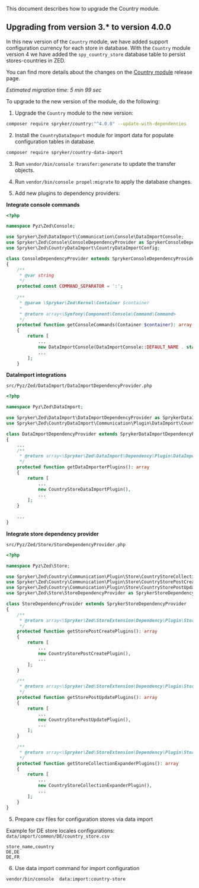 This document describes how to upgrade the Country module.

## Upgrading from version 3.* to version 4.0.0

In this new version of the `Country` module, we have added support configuration currency for each store in database.
With the `Country` module version 4 we have added the `spy_country_store` database table to persist stores-countries in ZED.

You can find more details about the changes on the [Country module](https://github.com/spryker/country/releases) release page.

*Estimated migration time: 5 min 99 sec*

To upgrade to the new version of the module, do the following:

1. Upgrade the `Country` module to the new version:

```bash
composer require spryker/country:"^4.0.0" --update-with-dependencies
```

2. Install the `CountryDataImport` module for import data for populate configuration tables in database.

```bash
composer require spryker/country-data-import
```
3. Run `vendor/bin/console transfer:generate` to update the transfer objects.

4. Run `vendor/bin/console propel:migrate` to apply the database changes.

5. Add new plugins to dependency providers:

**Integrate console commands**


```php
<?php

namespace Pyz\Zed\Console;

use Spryker\Zed\DataImport\Communication\Console\DataImportConsole;
use Spryker\Zed\Console\ConsoleDependencyProvider as SprykerConsoleDependencyProvider;
use Spryker\Zed\CountryDataImport\CountryDataImportConfig; 

class ConsoleDependencyProvider extends SprykerConsoleDependencyProvider 
{
    /**
     * @var string
     */
    protected const COMMAND_SEPARATOR = ':';
    
    /**
     * @param \Spryker\Zed\Kernel\Container $container
     *
     * @return array<\Symfony\Component\Console\Command\Command>
     */
    protected function getConsoleCommands(Container $container): array
    {
        return [
            ...
            new DataImportConsole(DataImportConsole::DEFAULT_NAME . static::COMMAND_SEPARATOR . CountryDataImportConfig::IMPORT_TYPE_COUNTRY_STORE),
            ...        
        ];
    }
```

**DataImport integrations**

`src/Pyz/Zed/DataImport/DataImportDependencyProvider.php`


```php
<?php

namespace Pyz\Zed\DataImport;

use Spryker\Zed\DataImport\DataImportDependencyProvider as SprykerDataImportDependencyProvider;
use Spryker\Zed\CountryDataImport\Communication\Plugin\DataImport\CountryStoreDataImportPlugin;

class DataImportDependencyProvider extends SprykerDataImportDependencyProvider
{
    ... 
    /**
     * @return array<\Spryker\Zed\DataImport\Dependency\Plugin\DataImportPluginInterface>
     */
    protected function getDataImporterPlugins(): array
    {
        return [
            ...
            new CountryStoreDataImportPlugin(),
            ...
        ];           
    }
    
    ...
}
```

**Integrate store dependency provider**


`src/Pyz/Zed/Store/StoreDependencyProvider.php`


```php
<?php

namespace Pyz\Zed\Store;

use Spryker\Zed\Country\Communication\Plugin\Store\CountryStoreCollectionExpanderPlugin;
use Spryker\Zed\Country\Communication\Plugin\Store\CountryStorePostCreatePlugin;
use Spryker\Zed\Country\Communication\Plugin\Store\CountryStorePostUpdatePlugin;
use Spryker\Zed\Store\StoreDependencyProvider as SprykerStoreDependencyProvider;

class StoreDependencyProvider extends SprykerStoreDependencyProvider
{
    /**
     * @return array<\Spryker\Zed\StoreExtension\Dependency\Plugin\StorePostCreatePluginInterface>
     */
    protected function getStorePostCreatePlugins(): array
    {
        return [
            ... 
            new CountryStorePostCreatePlugin(),
            ...
        ];
    }

    /**
     * @return array<\Spryker\Zed\StoreExtension\Dependency\Plugin\StorePostUpdatePluginInterface>
     */
    protected function getStorePostUpdatePlugins(): array
    {
        return [
            ...
            new CountryStorePostUpdatePlugin(),
            ...
        ];
    }

    /**
     * @return array<\Spryker\Zed\StoreExtension\Dependency\Plugin\StoreCollectionExpanderPluginInterface>
     */
    protected function getStoreCollectionExpanderPlugins(): array
    {
        return [
            ...
            new CountryStoreCollectionExpanderPlugin(),
            ...
        ];
    }
}
```

5. Prepare csv files for configuration stores via data import

Example for DE store locales configurations:
`data/import/common/DE/country_store.csv`

```
store_name,country
DE,DE
DE,FR
```

6. Use data import command for import configuration

```bash 
vendor/bin/console  data:import:country-store
```
